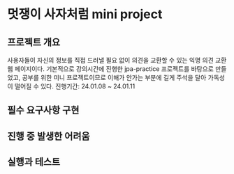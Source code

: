# 멋쟁이 사자처럼 mini project


## 프로젝트 개요
사용자들이 자신의 정보를 직접 드러낼 필요 없이 의견을 교환할 수 있는 익명 의견 교환 웹 페이지이다.
기본적으로 강의시간에 진행한 jpa-practice 프로젝트를 바탕으로 만들었고, 공부를 위한 미니 프로젝트이므로 이해가 안가는 부분에 길게 주석을 달아 가독성이 떨어질 수 있다.
진행기간: 24.01.08 ~ 24.01.11


## 필수 요구사항 구현




## 진행 중 발생한 어려움




## 실행과 테스트
